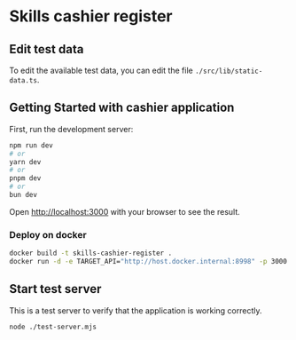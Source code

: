 # Skills cashier register

## Edit test data

To edit the available test data, you can edit the file `./src/lib/static-data.ts`.

## Getting Started with cashier application

First, run the development server:

```bash
npm run dev
# or
yarn dev
# or
pnpm dev
# or
bun dev
```

Open [http://localhost:3000](http://localhost:3000) with your browser to see the result.

### Deploy on docker

```bash
docker build -t skills-cashier-register .
docker run -d -e TARGET_API="http://host.docker.internal:8998" -p 3000:3000 skills-cashier-register
```

## Start test server

This is a test server to verify that the application is working correctly.

```bash
node ./test-server.mjs
```